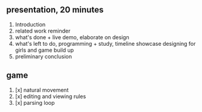 ## presentation, 20 minutes
1. Introduction
2. related work reminder
3. what's done + live demo, elaborate on design
4. what's left to do, programming + study, timeline
showcase designing for girls and game build up  
5. preliminary conclusion

## game
1. [x] natural movement
1. [x] editing and viewing rules
2. [x] parsing loop

